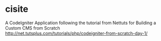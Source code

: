 cisite
======
A CodeIgniter Application following the tutorial from Nettuts for Building a Custom CMS from Scratch
http://net.tutsplus.com/tutorials/php/codeigniter-from-scratch-day-1/
